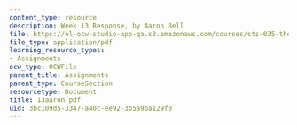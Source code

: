 ```yaml
---
content_type: resource
description: Week 13 Response, by Aaron Bell
file: https://ol-ocw-studio-app-qa.s3.amazonaws.com/courses/sts-035-the-history-of-computing-spring-2004/3bc109d53347a40cee923b5a9ba129f0_13aaron.pdf
file_type: application/pdf
learning_resource_types:
- Assignments
ocw_type: OCWFile
parent_title: Assignments
parent_type: CourseSection
resourcetype: Document
title: 13aaron.pdf
uid: 3bc109d5-3347-a40c-ee92-3b5a9ba129f0
---
```

